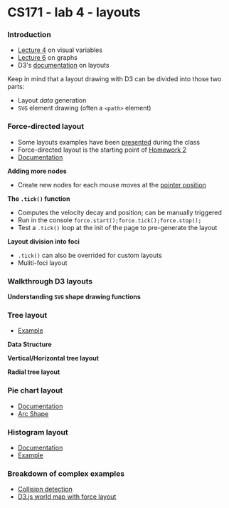 CS171 - lab 4 - layouts
====

### Introduction

* [Lecture 4](http://cm.dce.harvard.edu/2014/02/24028/L04/screen_H264MultipleHighLTH-16x9.shtml) on visual variables
* [Lecture 6](http://cm.dce.harvard.edu/2014/02/24028/L06/screen_H264MultipleHighLTH-16x9.shtml) on graphs
* D3's [documentation](https://github.com/mbostock/d3/wiki/Layouts) on layouts

Keep in mind that a layout drawing with D3 can be divided into those two parts:

* Layout *data* generation
* `SVG` element drawing (often a `<path>` element)

### Force-directed layout

* Some layouts examples have been [presented](http://bl.ocks.org/mbostock/4062045) during the class 
* Force-directed layout is the starting point of [Homework 2](https://github.com/CS171/HW2)
* [Documentation](https://github.com/mbostock/d3/wiki/Force-Layout)

**Adding more nodes**

* Create new nodes for each mouse moves at the [pointer position](https://github.com/mbostock/d3/wiki/Selections#wiki-d3_mouse)

**The `.tick()` function**

* Computes the velocity decay and position; can be manually triggered
* Run in the console `force.start();force.tick();force.stop();`
* Test a `.tick()` loop at the init of the page to pre-generate the layout

**Layout division into foci**

* `.tick()` can also be overrided for custom layouts
* Muliti-foci layout


### Walkthrough D3 layouts


**Understanding `SVG` shape drawing functions**

### Tree layout

* [Example](http://mbostock.github.io/d3/talk/20111018/tree.html)

**Data Structure**

**Vertical/Horizontal tree layout**

**Radial tree layout**

### Pie chart layout

* [Documentation](https://github.com/mbostock/d3/wiki/Pie-Layout)
* [Arc Shape](https://github.com/mbostock/d3/wiki/SVG-Shapes#wiki-arc)

### Histogram layout

* [Documentation](https://github.com/mbostock/d3/wiki/Histogram-Layout)
* [Example](http://bl.ocks.org/mbostock/3048450)

### Breakdown of complex examples

* [Collision detection](http://mbostock.github.io/d3/talk/20111018/collision.html)
* [D3.js world map with force layout](http://bl.ocks.org/bycoffe/3230965)
